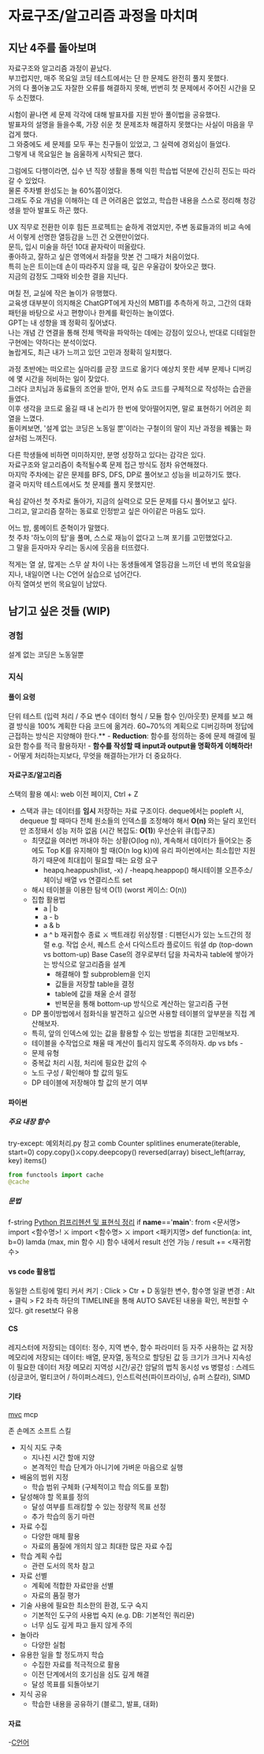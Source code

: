 # 자료구조/알고리즘 과정을 마치며

## 지난 4주를 돌아보며

자료구조와 알고리즘 과정이 끝났다.  
부끄럽지만, 매주 목요일 코딩 테스트에서는 단 한 문제도 완전히 풀지 못했다.  
거의 다 풀어놓고도 자잘한 오류를 해결하지 못해, 번번히 첫 문제에서 주어진 시간을 모두 소진했다.

시험이 끝나면 세 문제 각각에 대해 발표자를 지원 받아 풀이법을 공유했다.  
발표자의 설명을 들을수록, 가장 쉬운 첫 문제조차 해결하지 못했다는 사실이 마음을 무겁게 했다.  
그 와중에도 세 문제를 모두 푸는 친구들이 있었고, 그 실력에 경외심이 들었다.  
그렇게 내 목요일은 늘 음울하게 시작되곤 했다.  

그럼에도 다행이라면, 십수 년 직장 생활을 통해 익힌 학습법 덕분에 간신히 진도는 따라갈 수 있었다.  
물론 주차별 완성도는 늘 60%쯤이었다.  
그래도 주요 개념을 이해하는 데 큰 어려움은 없었고, 학습한 내용을 스스로 정리해 청강생을 받아 발표도 하곤 했다.  

UX 직무로 전환한 이후 힘든 프로젝트는 숱하게 겪었지만, 주변 동료들과의 비교 속에서 이렇게 선명한 열등감을 느낀 건 오랜만이었다.  
문득, 입시 미술을 하던 10대 끝자락이 떠올랐다.  
좋아하고, 잘하고 싶은 영역에서 좌절을 맛본 건 그때가 처음이었다.  
특히 눈은 트이는데 손이 따라주지 않을 때, 깊은 우울감이 찾아오곤 했다.  
지금의 감정도 그때와 비슷한 결을 지닌다.  

며칠 전, 교실에 작은 놀이가 유행했다.  
교육생 대부분이 의지해온 ChatGPT에게 자신의 MBTI를 추측하게 하고, 그간의 대화 패턴을 바탕으로 사고 편향이나 한계를 확인하는 놀이였다.  
GPT는 내 성향을 꽤 정확히 짚어냈다.  
나는 개념 간 연결을 통해 전체 맥락을 파악하는 데에는 강점이 있으나, 반대로 디테일한 구현에는 약하다는 분석이었다.  
놀랍게도, 최근 내가 느끼고 있던 고민과 정확히 일치했다.  

과정 초반에는 떠오르는 실마리를 곧장 코드로 옮기다 예상치 못한 세부 문제나 디버깅에 몇 시간을 허비하는 일이 잦았다.  
그러다 코치님과 동료들의 조언을 받아, 먼저 슈도 코드를 구체적으로 작성하는 습관을 들였다.  
이후 생각을 코드로 옮길 때 내 논리가 한 번에 맞아떨어지면, 말로 표현하기 어려운 희열을 느꼈다.  
돌이켜보면, '설계 없는 코딩은 노동일 뿐'이라는 구철이의 말이 지난 과정을 꿰뚫는 화살처럼 느껴진다.  

다른 학생들에 비하면 미미하지만, 분명 성장하고 있다는 감각은 있다.  
자료구조와 알고리즘이 축적될수록 문제 접근 방식도 점차 유연해졌다.  
마지막 주차에는 같은 문제를 BFS, DFS, DP로 풀어보고 성능을 비교하기도 했다.  
결국 마지막 테스트에서도 첫 문제를 풀지 못했지만.

욕심 같아선 첫 주차로 돌아가, 지금의 실력으로 모든 문제를 다시 풀어보고 싶다.  
그리고, 알고리즘 잘하는 동료로 인정받고 싶은 아이같은 마음도 있다.  

어느 밤, 룸메이트 준혁이가 말했다.  
첫 주차 '하노이의 탑'을 풀며, 스스로 재능이 없다고 느껴 포기를 고민했었다고.  
그 말을 듣자마자 우리는 동시에 웃음을 터뜨렸다.  

적게는 열 살, 많게는 스무 살 차이 나는 동생들에게 열등감을 느끼던 네 번의 목요일을 지나, 내일이면 나는 C언어 실습으로 넘어간다.  
아직 열여섯 번의 목요일이 남았다.  

## 남기고 싶은 것들 (WIP)


### 경험
설계 없는 코딩은 노동일뿐


### 지식

#### 풀이 요령
단위 테스트 (입력 처리 / 주요 변수 데이터 형식 / 모듈 함수 인/아웃풋)
문제를 보고 해결 방식을 100% 계획한 다음 코드에 옮겨라. 60~70%의 계획으로 디버깅하며 정답에 근접하는 방식은 지양해야 한다.**
    - **Reduction**: 함수를 정의하는 중에 문제 해결에 필요한 함수를 적극 활용하자! 
    - **함수를 작성할 때 input과 output을 명확하게 이해하라!**
        - 어떻게 처리하는지보다, 무엇을 해결하는가!가 더 중요하다.


#### 자료구조/알고리즘
스택의 활용 예시: web 이전 페이지, Ctrl + Z
- 스택과 큐는 데이터를 **임시** 저장하는 자료 구조이다.
deque에서는 popleft 시, dequeue 할 때마다 전체 원소들의 인덱스를 조정해야 해서 **O(n)** 와는 달리 포인터만 조정돼서 성능 저하 없음 (시간 복잡도: **O(1)**)
우선순위 큐(힙구조)
    - 최댓값을 여러번 꺼내야 하는 상황(O(log n)), 계속해서 데이터가 들어오는 중에도 Top K를 유지해야 할 때(O(n log k))에 유리
파이썬에서는 최소힙만 지원하기 때문에 최대힙이 필요할 때는 요령 요구
        - heapq.heappush(list, -x) / -heapq.heappop()
해시테이블 오픈주소/체이닝
배열 vs 연결리스트
set
    - 해시 테이블을 이용한 탐색 O(1) (worst 케이스: O(n))
    - 집합 활용법
        - a | b
        - a - b
        - a & b
        - a ^ b
재귀함수 종료 ⚔️ 백트래킹
위상정렬 : 디펜던시가 있는 노드간의 정렬 e.g. 작업 순서, 퀘스트 순서
다익스트라
플로이드 워셜
dp (top-down vs bottom-up)
Base Case의 경우로부터 답을 차곡차곡 table에 쌓아가는 방식으로 알고리즘을 설계
            - 해결해야 할 subproblem을 인지
            - 값들을 저장할 table을 결정
            - table에 값을 채울 순서 결정
            - 반복문을 통해 bottom-up 방식으로 계산하는 알고리즘 구현
    - DP 풀이방법에서 점화식을 발견하고 싶으면 사용할 테이블의 앞부분을 직접 계산해보자.
    - 특히, 앞의 인덱스에 있는 값을 활용할 수 있는 방법을 최대한 고민해보자.
    - 테이블을 수작업으로 채울 때 계산이 틀리지 않도록 주의하자.
dp vs bfs - 
    - 문제 유형
    - 중복값 처리 시점, 처리에 필요한 값의 수
    - 노드 구성 / 확인해야 할 값의 밀도        
    - DP 테이블에 저장해야 할 값의 분기 여부



#### 파이썬 
##### 주요 내장 함수
try-except: 예외처리.py 참고
comb
Counter
splitlines
enumerate(iterable, start=0)
copy.copy()⚔️copy.deepcopy() 
reversed(array)
bisect_left(array, key)
items()
```python
from functools import cache 
@cache
```

##### 문법
f-string
[Python 컴프리헨션 및 표현식 정리](https://unused.tistory.com/207) 
if __name__=='__main__':
from <문서명> import <함수명>! ⚔️ import <함수명> ⚔️ import <패키지명>
def function(a: int, b=0)
lamda (max, min 함수 시)
함수 내에서 result 선언 가능 / result += <재귀함수>


#### vs code 활용법
동일한 스트링에 멀티 커서 켜기 : Click > Ctr + D
동일한 변수, 함수명 일괄 변경 : Alt + 클릭 > F2
좌측 하단의 TIMELINE을 통해 AUTO SAVE된 내용을 확인, 복원할 수 있다. git reset보다 유용


#### CS
레지스터에 저장되는 데이터: 정수, 지역 변수, 함수 파라미터 등 자주 사용하는 값 저장
메모리에 저장되는 데이터: 배열, 문자열, 동적으로 할당된 값 등 크기가 크거나 지속성이 필요한 데이터 저장
메모리 지역성 시간/공간
암달의 법칙
동시성 vs 병렬성 : 스레드(싱글코어, 멀티코어 / 하이퍼스레드), 인스트럭션(파이프라이닝, 슈퍼 스칼라), SIMD 


#### 기타
[mvc](https://github.com/kftjungle-8th-307-week1-team6/jungle-for-tomorrow)
mcp

존 손메즈 소프트 스킬
- 지식 지도 구축
    - 지나친 시간 할애 지양
    - 본격적인 학습 단계가 아니기에 가벼운 마음으로 실행
- 배움의 범위 지정
    - 학습 범위 구체화 (구체적이고 학습 의도를 포함)    
- 달성해야 할 목표를 정의
    - 달성 여부를 트래킹할 수 있는 정량적 목표 선정
    - 추가 학습의 동기 마련
- 자료 수집
    - 다양한 매체 활용
    - 자료의 품질에 개의치 않고 최대한 많은 자료 수집
- 학습 계획 수립
    - 관련 도서의 목차 참고
- 자료 선별
    - 계획에 적합한 자료만을 선별
    - 자료의 품질 평가
- 기술 사용에 필요한 최소한의 환경, 도구 숙지
    - 기본적인 도구의 사용법 숙지 (e.g. DB: 기본적인 쿼리문)
    - 너무 심도 깊게 파고 들지 않게 주의
- 놀아라
    - 다양한 실험
- 유용한 일을 할 정도까지 학습
    - 수집한 자료를 적극적으로 활용
    - 이전 단계에서의 호기심을 심도 깊게 해결
    - 달성 목표를 되돌아보기
- 지식 공유
    - 학습한 내용을 공유하기 (블로그, 발표, 대화)

#### 자료
-[C언어](https://www.tcpschool.com/c/intro)
